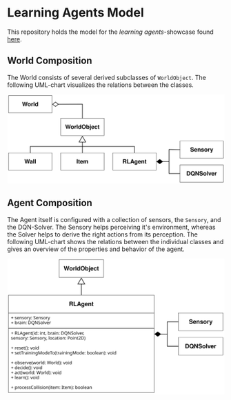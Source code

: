 # Learning Agents Model

This repository holds the model for the *learning agents*-showcase found [here](https://mvrahden.github.io/learning-agents/).

## World Composition

The World consists of several derived subclasses of `WorldObject`.
The following UML-chart visualizes the relations between the classes.

<img src="./docs/img/world-components.svg" width="550px"></img>

## Agent Composition

The Agent itself is configured with a collection of sensors, the `Sensory`, and the DQN-Solver.
The Sensory helps perceiving it's environment, whereas the Solver helps to derive the right actions from its perception.
The following UML-chart shows the relations between the individual classes and gives an overview of the properties and behavior of the agent.

<img src="./docs/img/uml-agent.svg" width="600px" ></img>